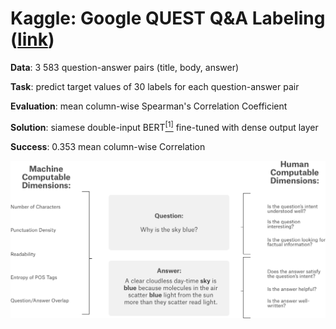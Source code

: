 # Kaggle: Google QUEST Q&A Labeling ([link](https://www.kaggle.com/c/google-quest-challenge))

__Data__: 3 583 question-answer pairs (title, body, answer)

__Task__: predict target values of 30 labels for each question-answer pair

__Evaluation__: mean column-wise Spearman's Correlation Coefficient

__Solution__: siamese double-input BERT[<sup>[1]</sup>](https://arxiv.org/abs/1810.04805) fine-tuned with dense output layer

__Success__: 0.353 mean column-wise Correlation

![](learning_task.png)

